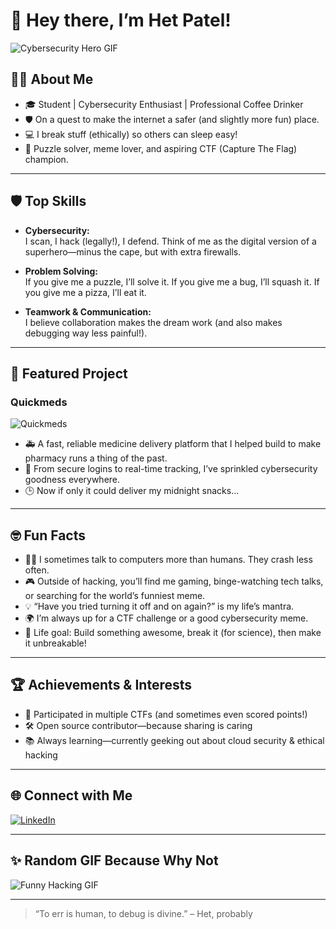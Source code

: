 # 👋 Hey there, I’m Het Patel!

![Cybersecurity Hero GIF](https://media.giphy.com/media/hvRJCLFzcasrR4ia7z/giphy.gif)

## 🧑‍🎓 About Me

- 🎓 Student | Cybersecurity Enthusiast | Professional Coffee Drinker 
- 🛡️ On a quest to make the internet a safer (and slightly more fun) place.
- 💻 I break stuff (ethically) so others can sleep easy! 
- 🧩 Puzzle solver, meme lover, and aspiring CTF (Capture The Flag) champion.

---

## 🛡️ Top Skills

- **Cybersecurity:**  
  I scan, I hack (legally!), I defend. Think of me as the digital version of a superhero—minus the cape, but with extra firewalls.

- **Problem Solving:**  
  If you give me a puzzle, I’ll solve it. If you give me a bug, I’ll squash it. If you give me a pizza, I’ll eat it.

- **Teamwork & Communication:**  
  I believe collaboration makes the dream work (and also makes debugging way less painful!).

---

## 🚀 Featured Project

### Quickmeds

![Quickmeds](https://media.giphy.com/media/3o7aCTfyhYawdOXcFW/giphy.gif)

- 🚑 A fast, reliable medicine delivery platform that I helped build to make pharmacy runs a thing of the past.
- 💊 From secure logins to real-time tracking, I’ve sprinkled cybersecurity goodness everywhere.
- 🕒 Now if only it could deliver my midnight snacks…

---

## 🤓 Fun Facts

- 🕵️‍♂️ I sometimes talk to computers more than humans. They crash less often.
- 🎮 Outside of hacking, you’ll find me gaming, binge-watching tech talks, or searching for the world’s funniest meme.
- 💡 “Have you tried turning it off and on again?” is my life’s mantra.
- 🌍 I’m always up for a CTF challenge or a good cybersecurity meme.
- 🚀 Life goal: Build something awesome, break it (for science), then make it unbreakable!

---

## 🏆 Achievements & Interests

- 🥇 Participated in multiple CTFs (and sometimes even scored points!)
- 🛠️ Open source contributor—because sharing is caring
- 📚 Always learning—currently geeking out about cloud security & ethical hacking

---

## 🌐 Connect with Me

[![LinkedIn](https://img.shields.io/badge/LinkedIn-blue?logo=linkedin&logoColor=white)](https://www.linkedin.com/in/hetpatel9/)

---

## ✨ Random GIF Because Why Not

![Funny Hacking GIF](https://media.giphy.com/media/3o7aD2saalBwwftBIY/giphy.gif)

---

> “To err is human, to debug is divine.” – Het, probably
